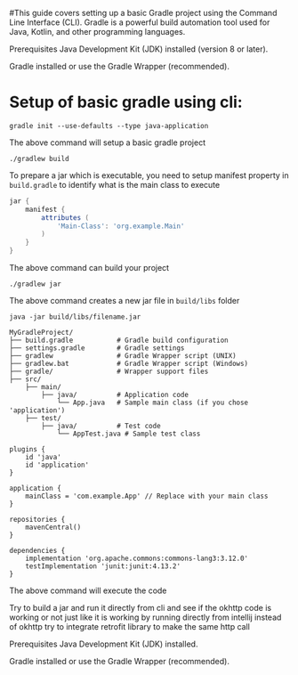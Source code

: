 #This guide covers setting up a basic Gradle project using the Command Line Interface (CLI). Gradle is a powerful build automation tool used for Java, Kotlin, and other programming languages.

Prerequisites
Java Development Kit (JDK) installed (version 8 or later).

Gradle installed or use the Gradle Wrapper (recommended).
# Setup of basic gradle using cli:
```agsl
gradle init --use-defaults --type java-application
```

The above command will setup a basic gradle project

```agsl
./gradlew build
```

To prepare a jar which is executable, you need to setup manifest property in `build.gradle` to identify what is the main class to execute
```groovy
jar {
    manifest {
        attributes (
            'Main-Class': 'org.example.Main'
        )
    }
}

```


The above command can build your project

```agsl
./gradlew jar
```

The above command creates a new jar file in `build/libs` folder

```agsl
java -jar build/libs/filename.jar

```
```agsl
MyGradleProject/
├── build.gradle           # Gradle build configuration
├── settings.gradle        # Gradle settings
├── gradlew                # Gradle Wrapper script (UNIX)
├── gradlew.bat            # Gradle Wrapper script (Windows)
├── gradle/                # Wrapper support files
├── src/
    ├── main/
        ├── java/          # Application code
            └── App.java   # Sample main class (if you chose 'application')
    ├── test/
        ├── java/          # Test code
            └── AppTest.java # Sample test class
````

````agsl
plugins {
    id 'java'
    id 'application'
}

application {
    mainClass = 'com.example.App' // Replace with your main class
}

repositories {
    mavenCentral()
}

dependencies {
    implementation 'org.apache.commons:commons-lang3:3.12.0'
    testImplementation 'junit:junit:4.13.2'
}
````

The above command will execute the code


Try to build a jar and run it directly from cli and see if the okhttp code is working or not just like it is working by running directly from intellij
instead of okhttp try to integrate retrofit library to make the same http call

Prerequisites
Java Development Kit (JDK) installed.

Gradle installed or use the Gradle Wrapper (recommended).



